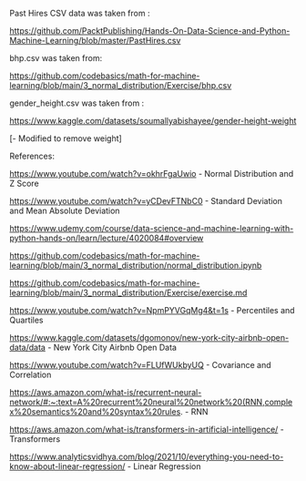 Past Hires CSV data was taken from :


https://github.com/PacktPublishing/Hands-On-Data-Science-and-Python-Machine-Learning/blob/master/PastHires.csv


bhp.csv was taken from: 

https://github.com/codebasics/math-for-machine-learning/blob/main/3_normal_distribution/Exercise/bhp.csv

gender_height.csv was taken from : 

https://www.kaggle.com/datasets/soumallyabishayee/gender-height-weight

[- Modified to remove weight]




References:


https://www.youtube.com/watch?v=okhrFgaUwio  - Normal Distribution and Z Score

https://www.youtube.com/watch?v=yCDevFTNbC0 - Standard Deviation and Mean Absolute Deviation

https://www.udemy.com/course/data-science-and-machine-learning-with-python-hands-on/learn/lecture/4020084#overview 

https://github.com/codebasics/math-for-machine-learning/blob/main/3_normal_distribution/normal_distribution.ipynb

https://github.com/codebasics/math-for-machine-learning/blob/main/3_normal_distribution/Exercise/exercise.md

https://www.youtube.com/watch?v=NpmPYVGqMg4&t=1s - Percentiles and Quartiles

https://www.kaggle.com/datasets/dgomonov/new-york-city-airbnb-open-data/data  - New York City Airbnb Open Data

https://www.youtube.com/watch?v=FLUfWUkbyUQ - Covariance and Correlation  

https://aws.amazon.com/what-is/recurrent-neural-network/#:~:text=A%20recurrent%20neural%20network%20(RNN,complex%20semantics%20and%20syntax%20rules. - RNN

https://aws.amazon.com/what-is/transformers-in-artificial-intelligence/ - Transformers

https://www.analyticsvidhya.com/blog/2021/10/everything-you-need-to-know-about-linear-regression/ - Linear Regression 
